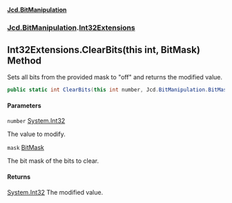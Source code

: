 #### [Jcd.BitManipulation](index.md 'index')

### [Jcd.BitManipulation](Jcd.BitManipulation 'Jcd.BitManipulation').[Int32Extensions](Jcd.BitManipulation.Int32Extensions 'Jcd.BitManipulation.Int32Extensions')

## Int32Extensions.ClearBits(this int, BitMask) Method

Sets all bits from the provided mask to "off" and returns the modified value.

```csharp
public static int ClearBits(this int number, Jcd.BitManipulation.BitMask mask);
```

#### Parameters

<a name='Jcd.BitManipulation.Int32Extensions.ClearBits(thisint,Jcd.BitManipulation.BitMask).number'></a>

`number` [System.Int32](https://docs.microsoft.com/en-us/dotnet/api/System.Int32 'System.Int32')

The value to modify.

<a name='Jcd.BitManipulation.Int32Extensions.ClearBits(thisint,Jcd.BitManipulation.BitMask).mask'></a>

`mask` [BitMask](Jcd.BitManipulation.BitMask 'Jcd.BitManipulation.BitMask')

The bit mask of the bits to clear.

#### Returns

[System.Int32](https://docs.microsoft.com/en-us/dotnet/api/System.Int32 'System.Int32')
The modified value.